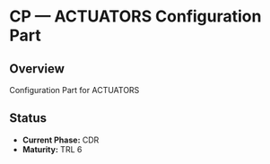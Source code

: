 # CP — ACTUATORS Configuration Part

## Overview
Configuration Part for ACTUATORS

## Status  
- **Current Phase:** CDR
- **Maturity:** TRL 6

